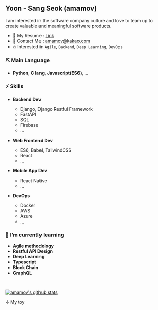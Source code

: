 ## Yoon - Sang Seok (amamov)

 <!-- ![](https://komarev.com/ghpvc/?username=amamov&color=brightgreen)-->

I am interested in the software company culture and love to team up to create valuable and meaningful software products.

- 📝 My Resume : [Link]()
- 💌 Contact Me : amamov@kakao.com
- 🔥 Interested in `Agile`, `Backend`, `Deep Learning`, `DevOps`


### ⛏ Main Language

- **Python**, **C lang**,  <b>Javascript(ES6)</b>, ...

### ⚡️ Skills

- **Backend Dev**
  - Django, Django Restful Framework
  - FastAPI
  - SQL
  - Firebase
  - ...


- **Web Frontend Dev**
  - ES6, Babel, TailwindCSS
  - React
  - ...


- **Mobile App Dev**
  - React Native
  - ...


- **DevOps**
  - Docker
  - AWS
  - Azure
  - ...


### 🌱 I’m currently learning

- **Agile methodology**
- **Restful API Design**
- **Deep Learning**
- **Typescript**
- **Block Chain**
- **GraphQL**

<br>

[![amamov's github stats](https://github-readme-stats.vercel.app/api?username=amamov&show_icons=true&theme=dark)](https://github.com/anuraghazra/github-readme-stats)


↓ My toy

